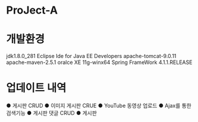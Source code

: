 # ProJect-A


# 개발환경
jdk1.8.0_281
Eclipse Ide for Java EE Developers
apache-tomcat-9.0.11
apache-maven-2.5.1
oralce XE 11g-winx64
Spring FrameWork 4.1.1.RELEASE

# 업데이트 내역
● 게시판 CRUD
● 이미지 게시판 CRUE
● YouTube 동영상 업로드
● Ajax를 통한 검색기능
● 게시판 댓글 CRUD
● 게시판 
